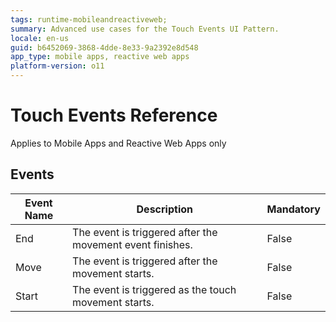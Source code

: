 ```yaml
---
tags: runtime-mobileandreactiveweb;  
summary: Advanced use cases for the Touch Events UI Pattern.
locale: en-us
guid: b6452069-3868-4dde-8e33-9a2392e8d548
app_type: mobile apps, reactive web apps
platform-version: o11
---
```


# Touch Events Reference
 
<div class="info" markdown="1">

Applies to Mobile Apps and Reactive Web Apps only

</div>

## Events

**Event Name** |  **Description** |  **Mandatory**  
---|---|---  
End  |  The event is triggered after the movement event finishes.  |  False
Move  |  The event is triggered after the movement starts.  |  False
Start  |  The event is triggered as the touch movement starts.  |  False 
  

